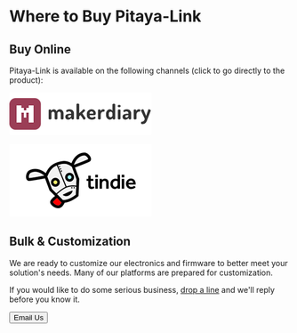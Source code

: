 # Where to Buy Pitaya-Link

## Buy Online

Pitaya-Link is available on the following channels (click to go directly to the product):

[![makerdiary store](assets/images/makerdiary-store-logo.png)](https://store.makerdiary.com/products/pitaya-link)

[![Tindie](assets/images/tindie-logo.png)](https://www.tindie.com/products/zelin/pitaya-link-cmsis-dap-debug-probe/)

## Bulk & Customization

We are ready to customize our electronics and firmware to better meet your solution's needs. Many of our platforms are prepared for customization.

If you would like to do some serious business, [drop a line](mailto:zelin@makerdiary.com) and we'll reply before you know it.

<a href="mailto:zelin@makerdiary.com"><button data-md-color-primary="red-bud"><i class="fa fa-envelope"></i> Email Us</button></a>